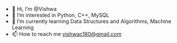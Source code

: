 - 👋 Hi, I’m @Vishwa
- 👀 I’m interested in Python, C++, MySQL
- 🌱 I’m currently learning Data Structures and Algorithms, Machine Learning
- 📫 How to reach me vishwac180@gmail.com

<!---
Vishwa369/Vishwa369 is a ✨ special ✨ repository because its `README.md` (this file) appears on your GitHub profile.
You can click the Preview link to take a look at your changes.
--->
